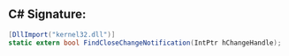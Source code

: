 
## C# Signature:
```cs
[DllImport("kernel32.dll")]
static extern bool FindCloseChangeNotification(IntPtr hChangeHandle);
```
